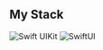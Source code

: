 ## My Stack
  ![Swift UIKit](https://img.shields.io/badge/-SwiftUIKit-FF4500) 
  ![SwiftUI](https://img.shields.io/badge/-SwiftUI-FFA500)
